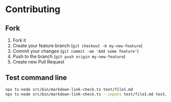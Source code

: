 Contributing
============

## Fork

1. Fork it
2. Create your feature branch (`git checkout -b my-new-feature`)
3. Commit your changes (`git commit -am 'Add some feature'`)
4. Push to the branch (`git push origin my-new-feature`)
5. Create new Pull Request

## Test command line

```bash
npx ts-node src/bin/markdown-link-check.ts test/file1.md
npx ts-node src/bin/markdown-link-check.ts --inputs test/file1.md test/file2.md
```
